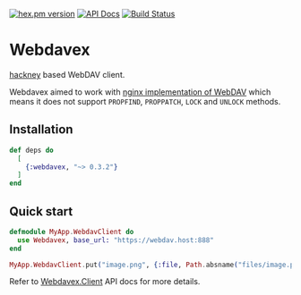 [![hex.pm version](https://img.shields.io/hexpm/v/webdavex.svg?style=flat)](https://hex.pm/packages/webdavex)
[![API Docs](https://img.shields.io/badge/api-docs-yellow.svg?style=flat)](https://hexdocs.pm/webdavex/)
[![Build Status](https://travis-ci.org/mugimaru73/webdavex.svg?branch=master)](https://travis-ci.org/mugimaru73/webdavex)

# Webdavex

[hackney](https://github.com/benoitc/hackney) based WebDAV client.

Webdavex aimed to work with [nginx implementation of WebDAV](https://nginx.org/en/docs/http/ngx_http_dav_module.html)
which means it does not support `PROPFIND`, `PROPPATCH`, `LOCK` and `UNLOCK` methods.

## Installation

```elixir
def deps do
  [
    {:webdavex, "~> 0.3.2"}
  ]
end
```

## Quick start

```elixir
defmodule MyApp.WebdavClient do
  use Webdavex, base_url: "https://webdav.host:888"
end

MyApp.WebdavClient.put("image.png", {:file, Path.absname("files/image.png")})
```

Refer to [Webdavex.Client](https://hexdocs.pm/webdavex/Webdavex.Client.html) API docs for more details.
